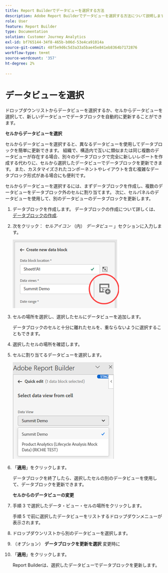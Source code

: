 ```yaml
---
title: Report Builderでデータビューを選択する方法
description: Adobe Report Builderでデータビューを選択する方法について説明します
role: User
feature: Report Builder
type: Documentation
solution: Customer Journey Analytics
exl-id: bf765144-34f8-465b-b06d-53e4ca91014a
source-git-commit: 48f5e9d6c5d3a33a5bae45e841eb8364b7172876
workflow-type: tm+mt
source-wordcount: '357'
ht-degree: 2%

---
```


# データビューを選択

ドロップダウンリストからデータビューを選択するか、セルからデータビューを選択して、新しいデータビューでデータブロックを自動的に更新することができます。

**セルからデータビューを選択**

セルからデータビューを選択すると、異なるデータビューを使用してデータブロックを簡単に更新できます。 組織で、構造内で互いに類似または同じ複数のデータビューが存在する場合、別々のデータブロックで完全に新しいレポートを作成する代わりに、セルから選択したデータビューでデータブロックを更新できます。 また、カスタマイズされたコンポーネントやレイアウトを含む複雑なデータブロック形式がある場合にも便利です。

セルからデータビューを選択するには、まずデータブロックを作成し、複数のデータビューをデータブロック外のセルに割り当てます。 次に、セルパネルのデータビューを使用して、別のデータビューのデータブロックを更新します。

1. データブロックを作成します。
データブロックの作成について詳しくは、 [データブロックの作成](/help/report-builder/create-a-data-block.md).

1. 次をクリック： *セルアイコン* （内） *データビュー* 」セクションに入力します。

   ![セルアイコンがハイライト表示された新しいデータブロックウィンドウを作成します。](/help/report-builder/assets/cell-icon.png)

1. セルの場所を選択し、選択したセルにデータビューを追加します。

   データブロックのセルと十分に離れたセルを、重ならないように選択することもできます。

1. 選択したセルの場所を確認します。

1. セルに割り当てるデータビューを選択します。

   ![Report Builderのクイック編集ペインで、「データを選択」ビューを表示します。](/help/report-builder/assets/select-data-view.png)

1. 「**適用**」をクリックします。

   データブロックを終了したら、選択したセルの別のデータビューを使用して、データブロックを更新できます。

   **セルからのデータビューの変更**

1. 手順 3 で選択したデータ・ビュー・セルの場所をクリックします。

   手順 5 で前に選択したデータビューをリストするドロップダウンメニューが表示されます。

1. ドロップダウンリストから別のデータビューを選択します。

1. （オプション） **データブロックを更新を選択** 変更時に

1. 「**適用**」をクリックします。

   Report Builderは、選択したデータビューでデータブロックを更新します。

